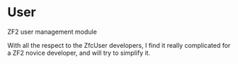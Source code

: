 User
====

ZF2 user management module

With all the respect to the ZfcUser developers, I find it really complicated for a ZF2 novice developer, and will try to simplify it.
